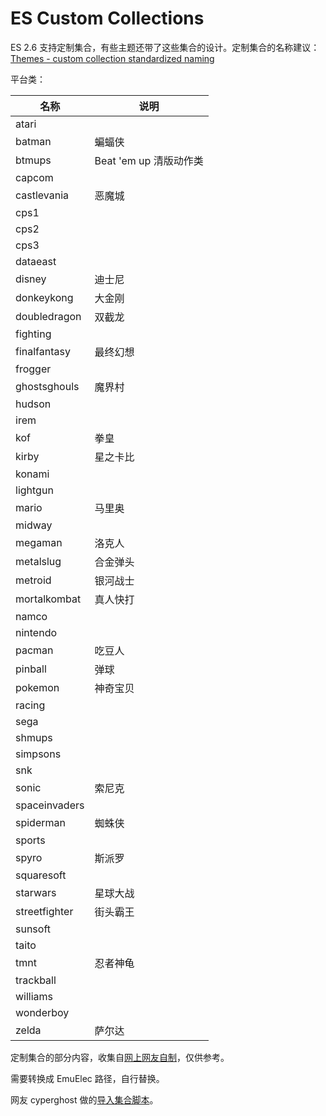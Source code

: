 # ES Custom Collections

ES 2.6 支持定制集合，有些主题还带了这些集合的设计。定制集合的名称建议：[Themes - custom collection standardized naming](https://retropie.org.uk/forum/topic/12024/themes-custom-collection-standardized-naming)

平台类：

名称 | 说明
---|---
atari |
batman | 蝙蝠侠
btmups | Beat 'em up 清版动作类
capcom |
castlevania | 恶魔城
cps1 |
cps2 |
cps3 |
dataeast |
disney | 迪士尼
donkeykong | 大金刚
doubledragon | 双截龙
fighting |
finalfantasy | 最终幻想
frogger |
ghostsghouls | 魔界村
hudson |
irem |
kof | 拳皇
kirby | 星之卡比
konami |
lightgun |
mario | 马里奥
midway |
megaman | 洛克人
metalslug | 合金弹头
metroid | 银河战士
mortalkombat | 真人快打
namco |
nintendo |
pacman | 吃豆人
pinball | 弹球
pokemon | 神奇宝贝
racing |
sega |
shmups |
simpsons |
snk |
sonic | 索尼克
spaceinvaders |
spiderman | 蜘蛛侠
sports |
spyro | 斯派罗
squaresoft |
starwars | 星球大战
streetfighter | 街头霸王
sunsoft |
taito |
tmnt | 忍者神龟
trackball |
williams |
wonderboy |
zelda | 萨尔达

定制集合的部分内容，收集自[网上网友自制](https://retropie.org.uk/forum/topic/13055/share-your-collections)，仅供参考。

需要转换成 EmuElec 路径，自行替换。

网友 cyperghost 做的[导入集合脚本](https://github.com/crcerror/ES-Pathfinder-Custom-Collection)。
